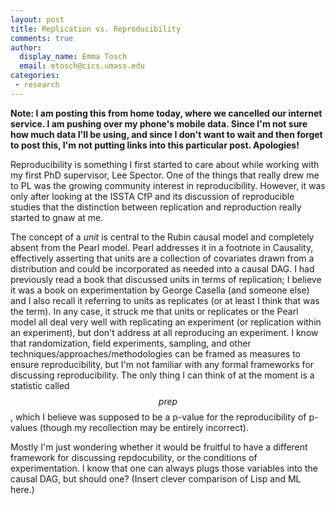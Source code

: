 ```yaml
---
layout: post
title: Replication vs. Reproducibility
comments: true
author:
  display_name: Emma Tosch
  email: etosch@cics.umass.edu
categories:
 - research
---
```

**Note: I am posting this from home today, where we cancelled our internet service. I am pushing over my phone's mobile data. Since I'm not sure how much data I'll be using, and since I don't want to wait and then forget to post this, I'm not putting links into this particular post. Apologies!**

Reproducibility is something I first started to care about while working with my first PhD supervisor, Lee Spector. One of the things that really drew me to PL was the growing community interest in reproducibility. However, it was only after looking at the ISSTA CfP and its discussion of reproducible studies that the distinction between replication and reproduction really started to gnaw at me.

<!--summary-->

The concept of a *unit* is central to the Rubin causal model and completely absent from the Pearl model. Pearl addresses it in a footnote in Causality, effectively asserting that units are a collection of covariates drawn from a distribution and could be incorporated as needed into a causal DAG. I had previously read a book that discussed units in terms of replication; I believe it was a book on experimentation by George Casella (and someone else) and I also recall it referring to units as replicates (or at least I think that was the term). In any case, it struck me that units or replicates or the Pearl model all deal very well with replicating an experiment (or replication within an experiment), but don't address at all reproducing an experiment. I know that randomization, field experiments, sampling, and other techniques/approaches/methodologies can be framed as measures to ensure reproducibility, but I'm not familiar with any formal frameworks for discussing reproducibility. The only thing I can think of at the moment is a  statistic called $$prep$$, which I believe was supposed to be a p-value for the reproducibility of p-values (though my recollection may be entirely incorrect).

Mostly I'm just wondering whether it would be fruitful to have a different framework for discussing repdocubility, or the conditions of experimentation. I know that one can always plugs those variables into the causal DAG, but should one? (Insert clever comparison of Lisp and ML here.)
